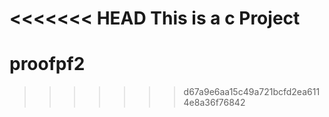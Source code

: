 <<<<<<< HEAD
This is a c Project
=======
# proofpf2
>>>>>>> d67a9e6aa15c49a721bcfd2ea6114e8a36f76842
